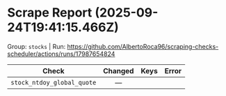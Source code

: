 # Scrape Report (2025-09-24T19:41:15.466Z)

Group: `stocks`  |  Run: https://github.com/AlbertoRoca96/scraping-checks-scheduler/actions/runs/17987654824

| Check | Changed | Keys | Error |
|---|:---:|:--|:--|
| `stock_ntdoy_global_quote` | — |  |  |
